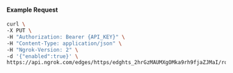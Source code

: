 <!-- Code generated for API Clients. DO NOT EDIT. -->

#### Example Request

```bash
curl \
-X PUT \
-H "Authorization: Bearer {API_KEY}" \
-H "Content-Type: application/json" \
-H "Ngrok-Version: 2" \
-d '{"enabled":true}' \
https://api.ngrok.com/edges/https/edghts_2hrGzMAUMXgOMka9rh9fjaZJMaI/routes/edghtsrt_2hrGzIDnZYYPqjIs3FULX9lvkQP/websocket_tcp_converter
```
